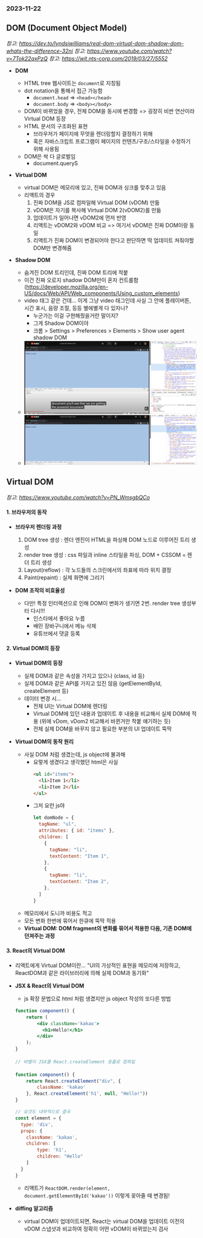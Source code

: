 ### 2023-11-22

## DOM (Document Object Model)
*참고: https://dev.to/lyndsiwilliams/real-dom-virtual-dom-shadow-dom-whats-the-difference-32ni*
*참고: https://www.youtube.com/watch?v=7Tok22qxPzQ*
*참고: https://wit.nts-corp.com/2019/03/27/5552*
- **DOM**
  - HTML tree 웹사이트는 `document`로 지칭됨
  - dot notation을 통해서 접근 가능함
    - `document.head` => `<head></head>`
    - `document.body` => `<body></body>`
  - DOM이 바뀌었을 경우, 전체 DOM을 동시에 변경함 => 굉장히 비싼 연산이라 Virtual DOM 등장
  - HTML 문서의 구조화된 표현
    - 브라우저가 페이지에 무엇을 렌더링할지 결정하기 위해
    - 혹은 자바스크립트 프로그램이 페이지의 컨텐츠/구조/스타일을 수정하기 위해 사용됨
  - DOM은 싹 다 글로벌임
    - document.queryS

- **Virtual DOM**
  - virtual DOM은 메모리에 있고, 진짜 DOM과 싱크를 맞추고 있음
  - 리액트의 경우
    1. 진짜 DOM을 JS로 컴파일해 Virtual DOM (vDOM) 만듦
    2. vDOM은 자기를 복사해 Virtual DOM 2(vDOM2)를 만듦
    3. 업데이트가 일어나면 vDOM2에 먼저 반영
    4. 리액트는 vDOM2와 vDOM 비교 => 여기서 vDOM은 진짜 DOM이랑 동일
    5. 리액트가 진짜 DOM이 변경되어야 한다고 판단하면 딱 업데이트 쳐줘야할 DOM만 변경해줌

- **Shadow DOM**
  - 숨겨진 DOM 트리인데, 진짜 DOM 트리에 착붙
  - 이건 진짜 오로지 shadow DOM만이 혼자 컨트롤함 (https://developer.mozilla.org/en-US/docs/Web/API/Web_components/Using_custom_elements)
  - video 태그 같은 건데... 이게 그냥 video 태그인데 사실 그 안에 플레이버튼, 시간 표시, 음량 조절, 등등 별에별게 다 있자나?
    - 누군가는 이걸 구현해줬을거란 말이지?
    - 그게 Shadow DOM이야
    - 크롬 > Settings > Preferences > Elements > Show user agent shadow DOM
  - ![](../images/2023-11-22-no-shadow-dom.png)
  - ![](../images/2023-11-22-shadow-dom.png)

## Virtual DOM
*참고: https://www.youtube.com/watch?v=PN_WmsgbQCo*
#### 1. 브라우저의 동작
- **브라우저 렌더링 과정**
  1. DOM tree 생성 : 렌더 엔진이 HTML을 파싱해 DOM 노드로 이루어진 트리 생성
  2. render tree 생성 : css 파일과 inline 스타일을 파싱, DOM + CSSOM = 렌더 트리 생성
  3. Layout(reflow) : 각 노드들의 스크린에서의 좌표에 따라 위치 결정
  4. Paint(repaint) : 실제 화면에 그리기

- **DOM 조작의 비효율성**
  - 다만! 특정 인터렉션으로 인해 DOM이 변화가 생기면 2번. render tree 생성부터 다시!!!
    - 인스타에서 좋아요 누름
    - 배민 장바구니에서 메뉴 삭제
    - 유튜브에서 댓글 등록

#### 2. Virtual DOM의 등장
- **Virtual DOM의 등장** 
  - 실제 DOM과 같은 속성을 가지고 있으나 (class, id 등)
  - 실제 DOM과 같은 API를 가지고 있진 않음 (getElementById, createElement 등)
  - 데이터 변경 시...
    - 전체 UI는 Virtual DOM에 렌더링
    - Virtual DOM에 있던 내용과 업데이트 후 내용을 비교해서 실제 DOM에 적용 (위에 vDom, vDom2 비교해서 바뀐거만 착붙 얘기하는 듯)
    - 전체 실제 DOM을 바꾸지 않고 필요한 부분의 UI 업데이트 뚝딱

- **Virtual DOM의 동작 원리**
  - 사실 DOM 처럼 생겼는데, js object에 불과해
    - 요렇게 생겼다고 생각했던 html은 사실
      ```html
      <ul id="items">
        <li>Item 1</li>
        <li>Item 2</li>
      </ul>
      ```
    - 그저 요런 js야
      ```js
      let domNode = {
        tagName: "ul",
        attributes: { id: "items" },
        children: [
          {
            tagName: "li",
            textContent: "Item 1",
          },
          {
            tagName: "li",
            textContent: "Item 2",
          },
        ]
      }
      ```
  - 메모리에서 도니까 비용도 적고
  - 모든 변화 한번에 묶어서 한큐에 뚝딱 적용
  - **Virtual DOM: DOM fragment의 변화를 묶어서 적용한 다음, 기존 DOM에 던져주는 과정**

#### 3. React의 Virtual DOM
- 리액트에게 Virtual DOM이란... "UI의 가상적인 표현을 메모리에 저장하고, ReactDOM과 같은 라이브러리에 의해 실제 DOM과 동기화"
- **JSX & React의 Virtual DOM**
  - js 확장 문법으로 html 처럼 생겼지만 js object 작성의 또다른 방법
  ```jsx
  function component() {
      return (
          <div className='kakao'>
            <h1>Hello!</h1>
          </div>
      );
  }
  
  // 바벨이 JSX를 React.createElement 호출로 컴파일
  
  function component() {
      return React.createElement("div", {
          className: 'kakao'
      }, React.createElement('h1', null, "Hello!"))
  }
  ```
  ```js
  // 요것도 내부적으로 결국
  const element = {
    type: 'div',
    props: {
      className: 'kakao',
      children: [
          type: 'h1',
          children: "Hello"
      ]
    }
  }
  ```
  - 리액트가 `ReactDOM.render(element, document.getElementById('kakao'))` 이렇게 꽂아줄 때 변경됨!

- **diffing 알고리즘**
  - virtual DOM이 업데이트되면, React는 virtual DOM을 업데이트 이전의 vDOM 스냅샷과 비교하여 정확히 어떤 vDOM이 바뀌었는지 검사
